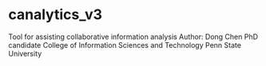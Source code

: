# canalytics_v3
Tool for assisting collaborative information analysis 
Author: Dong Chen
PhD candidate
College of Information Sciences and Technology
Penn State University
